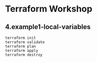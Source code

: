 # Terraform Workshop

## 4.example1-local-variables

`terraform init`\
`terraform validate`\
`terraform plan`\
`terraform apply`\
`terraform destroy`

